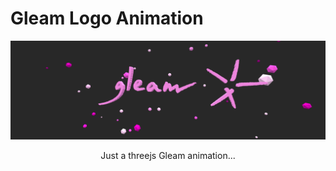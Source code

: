 # Gleam Logo Animation

<center>

![](preview/preview.png)

Just a threejs Gleam animation...
</center>